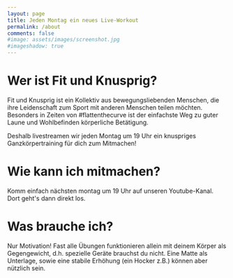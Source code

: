 ```yaml
---
layout: page
title: Jeden Montag ein neues Live-Workout
permalink: /about
comments: false
#image: assets/images/screenshot.jpg
#imageshadow: true
---
```


# Wer ist Fit und Knusprig?
Fit und Knusprig ist ein Kollektiv aus bewegungsliebenden Menschen, die ihre Leidenschaft zum Sport mit anderen Menschen teilen möchten. Besonders in Zeiten von #flattenthecurve ist der einfachste Weg zu guter Laune und Wohlbefinden körperliche Betätigung.

Deshalb livestreamen wir jeden Montag um 19 Uhr ein knuspriges Ganzkörpertraining für dich zum Mitmachen!

# Wie kann ich mitmachen?
Komm einfach nächsten montag um 19 Uhr auf unseren Youtube-Kanal. Dort geht's dann direkt los.

# Was brauche ich?
Nur Motivation! Fast alle Übungen funktionieren allein mit deinem Körper als Gegengewicht, d.h. spezielle Geräte brauchst du nicht. Eine Matte als Unterlage, sowie eine stabile Erhöhung (ein Hocker z.B.) können aber nützlich sein.